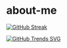 # about-me
[![GitHub Streak](https://github-readme-streak-stats.herokuapp.com?user=PallabKumarS&theme=cobalt&hide_border=true)](https://git.io/streak-stats)

[![GitHub Trends SVG](https://api.githubtrends.io/user/svg/PallabKumarS/langs)](https://githubtrends.io)
